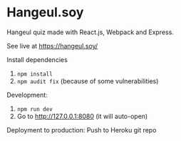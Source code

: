 # Hangeul.soy
Hangeul quiz made with React.js, Webpack and Express.

See live at https://hangeul.soy/

Install dependencies
1. `npm install`
2. `npm audit fix` (because of some vulnerabilities)

Development:
1. `npm run dev`
2. Go to http://127.0.0.1:8080 (it will auto-open)

Deployment to production:
Push to Heroku git repo
